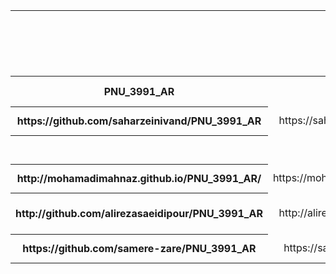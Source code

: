 <table style="width:100%">

<tr>
<td colspan="6" align="center">اعضای گروه1</td>
</tr>

  
<tr>
<td colspan="6"  align="center">نام درس :معماری نرم افزار</td>
</tr>

<tr>
<td colspan="6"  align="center">موضوع پروژه:</td>
</tr>

<tr>
<td colspan="6"   align="center">سرگروه تیم:سحرزینی وندمقدم</td>
</tr>

<tr>
 <th  align="center">PNU_3991_AR</th>
 <th  align="center">SOP</th>
 <th  align="center">رزومه</th>
 <th  align="center">نام/نام خانوادگی</th>
 <th  align="center">شماره دانشجویی</th>
 <th  align="center">ردیف</th>
 </tr>
 
 <tr>
 <th  align="center">https://github.com/saharzeinivand/PNU_3991_AR</th>
 <td  align="center">https://saharzeinivand.github.io/SOP/</td>
 <td  align="center">https://saharzeinivand.github.io/Resume/</td>
 <td  align="center">سحرزینی وندمقدم</td>
 <td  align="center">980173622</td>
 <td align="center">1</td>
 </tr>
 
 <tr>
 <th  align="center"></th>
 <td  align="center"></td>
 <td  align="center"></td>
 <td  align="center">علی مهرائی</td>
 <td  align="center">949513880</td>
 <td align="center">2</td>
 </tr>
 
 <tr>
 <th  align="center">http://mohamadimahnaz.github.io/PNU_3991_AR/</th>
 <td  align="center">https://mohamadimahnaz.github.io/sop/</td>
 <td  align="center">https://mohamadimahnaz.github.io/resome/</td>
 <td  align="center">کلثوم محمدی</td>
 <td  align="center">980199613</td>
 <td align="center">3</td>
 </tr>
 
 <tr>
 <th  align="center">http://github.com/alirezasaeidipour/PNU_3991_AR</th>
 <td  align="center">http://alirezasaeidipour.github.io/SOP</td>
 <td  align="center">https://alirezasaeidipour.github.io/</td>
 <td  align="center">علیرضا سعیدی پور</td>
 <td  align="center">970208157</td>
 <td align="center">4</td>
 </tr>
 
<tr>
 <th  align="center">https://github.com/samere-zare/PNU_3991_AR</th>
 <td  align="center">https://samere-zare.github.io/SOP/</td>
 <td  align="center">https://samere-zare.github.io/samerezare.githab.io/</td>
 <td  align="center">سامره زارع</td>
 <td  align="center">980218785</td>
 <td align="center">5</td>
 </tr> 
 
</table>
